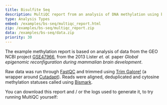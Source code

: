```yaml
---
title: Bisulfite Seq
description: MultiQC report from an analysis of DNA methylation using bisulfite sequencing.
type: Analysis Types
embed: /examples/bs-seq/multiqc_report.html
zip: /examples/bs-seq/multiqc_report.zip
data: /examples/bs-seq/data.zip
priority: 30
---
```


The example methylation report is based on analysis of data from the GEO NCBI project [GSE47966](http://www.ncbi.nlm.nih.gov/geo/query/acc.cgi?acc=GSE47966), from the 2013 Lister _et. al._ paper _Global epigenomic reconfiguration during mammalian brain development_.

Raw data was run through [FastQC](http://www.bioinformatics.babraham.ac.uk/projects/fastqc/) and trimmed using [Trim Galore!](http://www.bioinformatics.babraham.ac.uk/projects/trim_galore/) (a wrapper around [Cutadapt](https://github.com/marcelm/cutadapt)). Reads were aligned, deduplicated and cytosine methylation statuses called using [Bismark](http://www.bioinformatics.babraham.ac.uk/projects/bismark/).

You can download this report and / or the logs used to generate it, to try running MultiQC yourself:
